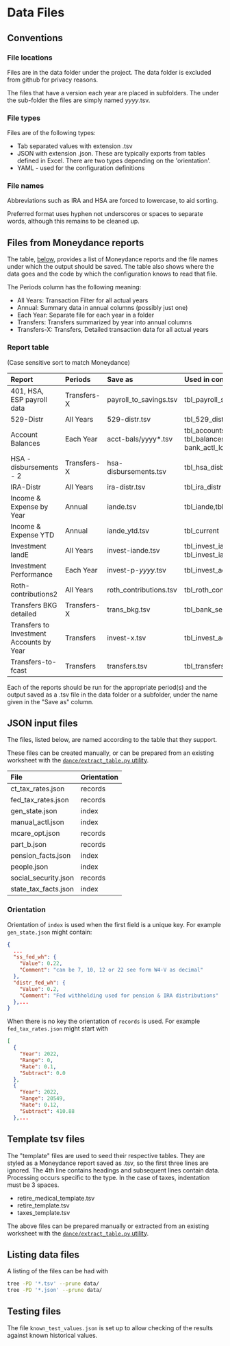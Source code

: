 # Data Files

## Conventions

### File locations

Files are in the data folder under the project.  The data folder is excluded from github for privacy reasons.

The files that have a version each year are placed in subfolders.  The under the sub-folder the files are simply named *yyyy*.tsv.

### File types

Files are of the following types:

- Tab separated values with extension .tsv
- JSON with extension .json.  These are typically exports from tables defined in Excel. There are two types depending on the 'orientation'.  
- YAML - used for the configuration definitions

### File names

Abbreviations such as IRA and HSA are forced to lowercase, to aid sorting. 

Preferred format uses hyphen not underscores or spaces to separate words, although this remains to be cleaned up.

## Files from Moneydance reports

The table, [below](#report-table), provides a list of Moneydance reports and the file names under which the output should be saved. The table also shows where the data goes and the code by which the configuration knows to read that file.

The Periods column has the following meaning:

- All Years: Transaction Filter for all actual years
- Annual: Summary data in annual columns (possibly just one)
- Each Year: Separate file for each year in a folder
- Transfers: Transfers summarized by year into annual columns
- Transfers-X: Transfers, Detailed transaction data for all actual years

### Report table

(Case sensitive sort to match Moneydance)

|Report|Periods|Save as|Used in config by|Data type code|
|:--|:--|:--|:--|:--|
|401, HSA, ESP payroll data|Transfers-X|payroll_to_savings.tsv|tbl_payroll_savings|md_pr_sav|
|529-Distr|All Years|529-distr.tsv|tbl_529_distr|md_529_distr|
|Account Balances|Each Year|acct-bals/yyyy*.tsv|tbl_accounts[^1], tbl_balances, bank_actl_load.py|md_acct, md_bal2|
|HSA - disbursements - 2|Transfers-X|hsa-disbursements.tsv|tbl_hsa_disb|md_hsa_disb|
|IRA-Distr|All Years|ira-distr.tsv|tbl_ira_distr|md_ira_distr|
|Income & Expense by Year|Annual|iande.tsv|tbl_iande,tbl_iande_actl|md_iande_actl|
|Income & Expense YTD|Annual|iande_ytd.tsv|tbl_current|md_iande_actl|
|Investment IandE|All Years|invest-iande.tsv|tbl_invest_iande_values, tbl_invest_iande_ratios|md_invest_iande_values|
|Investment Performance|Each Year|invest-p-*yyyy*.tsv|tbl_invest_actl[^7]|md_invest_actl|
|Roth-contributions2|All Years|roth_contributions.tsv|tbl_roth_contributions|md_roth|
|Transfers BKG detailed|Transfers-X|trans_bkg.tsv|tbl_bank_sel_invest|md_sel_inv|
|Transfers to Investment Accounts by Year|Transfers|invest-x.tsv|tbl_invest_actl|md_invest_actl|
|Transfers-to-fcast|Transfers|transfers.tsv|tbl_transfers_actl|md_transfers_actl|

Each of the reports should be run for the appropriate period(s) and the output saved as a .tsv file in the data folder or a subfolder, under the name given in the "Save as" column.

## JSON input files

The files, listed below, are named according to the table that they support. 

These files can be created manually, or can be prepared from an existing worksheet with the [`dance/extract_table.py` utility](./operations.md#extract-table). 

|File|Orientation|
|:--|:--|
|ct_tax_rates.json|records|
|fed_tax_rates.json|records|
|gen_state.json|index|
|manual_actl.json|index|
|mcare_opt.json|records|
|part_b.json|records|
|pension_facts.json|index|
|people.json|index|
|social_security.json|records|
|state_tax_facts.json|index|

### Orientation

Orientation of `index` is used when the first field is a unique key.  For example `gen_state.json` might contain:

```json
{
  ...
  "ss_fed_wh": {
    "Value": 0.22,
    "Comment": "can be 7, 10, 12 or 22 see form W4-V as decimal"
  },
  "distr_fed_wh": {
    "Value": 0.2,
    "Comment": "Fed withholding used for pension & IRA distributions"
  },...
}
```

When there is no key the orientation of `records` is used. For example `fed_tax_rates.json` might start with

```json
[
  {
    "Year": 2022,
    "Range": 0,
    "Rate": 0.1,
    "Subtract": 0.0
  },
  {
    "Year": 2022,
    "Range": 20549,
    "Rate": 0.12,
    "Subtract": 410.88
  },...
```

## Template tsv files

The "template" files are used to seed their respective tables.
They are styled as a Moneydance report saved as .tsv, so the first three lines are ignored. The 4th line contains headings and subsequent lines contain data. 
Processing occurs specific to the type. In the case of taxes, indentation must be 3 spaces. 

- retire_medical_template.tsv
- retire_template.tsv
- taxes_template.tsv

The above files can be prepared manually or extracted from an existing worksheet with the [`dance/extract_table.py` utility](./operations.md#extract-table).

## Listing data files

A listing of the files can be had with 

```bash
tree -PD '*.tsv' --prune data/
tree -PD '*.json' --prune data/
```

## Testing files

The file `known_test_values.json` is set up to allow checking of the results against known historical values.
